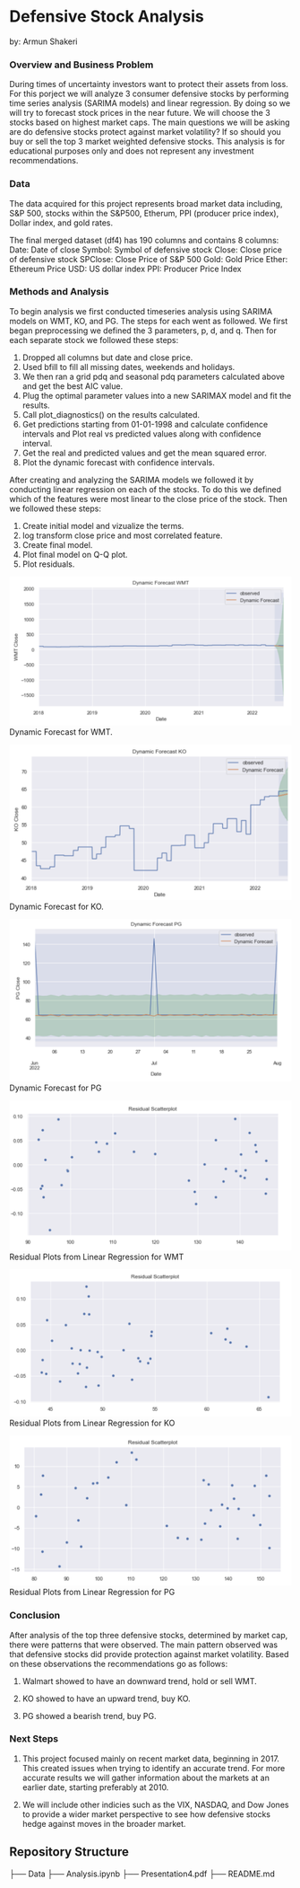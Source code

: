 # Defensive Stock Analysis
by: Armun Shakeri

### Overview and Business Problem

During times of uncertainty investors want to protect their assets from loss. For this porject we will analyze 3 consumer defensive stocks by performing time series analysis (SARIMA models) and linear regression. By doing so we will try to forecast stock prices in the near future. We will choose the 3 stocks based on highest market caps. The main questions we will be asking are do defensive stocks protect against market volatility? If so should you buy or sell the top 3 market weighted defensive stocks. This analysis is for educational purposes only and does not represent any investment recommendations.


### Data

The data acquired for this project represents broad market data including, S&P 500, stocks within the S&P500, Etherum, PPI (producer price index), Dollar index, and gold rates.

The final merged dataset (df4) has 190 columns and contains 8 columns:
Date: Date of close
Symbol: Symbol of defensive stock
Close: Close price of defensive stock
SPClose: Close Price of S&P 500
Gold: Gold Price
Ether: Ethereum Price
USD: US dollar index
PPI: Producer Price Index

### Methods and Analysis

To begin analysis we first conducted timeseries analysis using SARIMA models on WMT, KO, and PG. The steps for each went as followed. We first began preprocessing we defined the 3 parameters, p, d, and q. Then for each separate stock we followed these steps:

1) Dropped all columns but date and close price.
2) Used bfill to fill all missing dates, weekends and holidays. 
3) We then ran a grid pdq and seasonal pdq parameters calculated above and get the best AIC value.
4) Plug the optimal parameter values into a new SARIMAX model and fit the results. 
5) Call plot_diagnostics() on the results calculated.
6) Get predictions starting from 01-01-1998 and calculate confidence intervals and Plot real vs predicted values along with confidence interval.
7) Get the real and predicted values and get the mean squared error. 
8) Plot the dynamic forecast with confidence intervals.

After creating and analyzing the SARIMA models we followed it by conducting linear regression on each of the stocks. To do this we defined which of the features were most linear to the close price of the stock. Then we followed these steps:

1) Create initial model and vizualize the terms. 
2) log transform close price and most correlated feature. 
3) Create final model.
4) Plot final model on Q-Q plot. 
5) Plot residuals. 


![graph1](./Images/Dynamic_WMT.png)
Dynamic Forecast for WMT. 

![graph2](./Images/Dynamic_KO.png)
Dynamic Forecast for KO.

![graph3](./Images/Dynamic_PG.png)
Dynamic Forecast for PG

![graph4](./Images/ResidualsWMT.png)
Residual Plots from Linear Regression for WMT

![graph5](./Images/ResidualsKO.png)
Residual Plots from Linear Regression for KO

![graph6](./Images/ResidualsPG.png)
Residual Plots from Linear Regression for PG

### Conclusion

After analysis of the top three defensive stocks, determined by market cap, there were patterns that were observed. The main pattern observed was that defensive stocks did provide protection against market volatility. Based on these observations the recommendations go as follows:


1) Walmart showed to have an downward trend, hold or sell WMT.


2) KO showed to have an upward trend, buy KO.


3) PG showed a bearish trend, buy PG.


### Next Steps

1) This project focused mainly on recent market data, beginning in 2017. This created issues when trying to identify an accurate trend. For more accurate results we will gather information about the markets at an earlier date, starting preferably at 2010.

2) We will include other indicies such as the VIX, NASDAQ, and Dow Jones to provide a wider market perspective to see how defensive stocks hedge against moves in the broader market.


## Repository Structure

├── Data
├── Analysis.ipynb
├── Presentation4.pdf 
├── README.md 